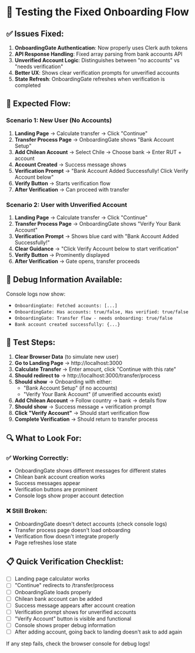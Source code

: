 # 🧪 Testing the Fixed Onboarding Flow

## ✅ Issues Fixed:

1. **OnboardingGate Authentication**: Now properly uses Clerk auth tokens
2. **API Response Handling**: Fixed array parsing from bank accounts API
3. **Unverified Account Logic**: Distinguishes between "no accounts" vs "needs verification"
4. **Better UX**: Shows clear verification prompts for unverified accounts
5. **State Refresh**: OnboardingGate refreshes when verification is completed

## 🔄 Expected Flow:

### Scenario 1: New User (No Accounts)
1. **Landing Page** → Calculate transfer → Click "Continue"
2. **Transfer Process Page** → OnboardingGate shows "Bank Account Setup"
3. **Add Chilean Account** → Select Chile → Choose bank → Enter RUT + account
4. **Account Created** → Success message shows
5. **Verification Prompt** → "Bank Account Added Successfully! Click Verify Account below"
6. **Verify Button** → Starts verification flow
7. **After Verification** → Can proceed with transfer

### Scenario 2: User with Unverified Account
1. **Landing Page** → Calculate transfer → Click "Continue"  
2. **Transfer Process Page** → OnboardingGate shows "Verify Your Bank Account"
3. **Verification Prompt** → Shows blue card with "Bank Account Added Successfully!"
4. **Clear Guidance** → "Click Verify Account below to start verification"
5. **Verify Button** → Prominently displayed
6. **After Verification** → Gate opens, transfer proceeds

## 🐛 Debug Information Available:

Console logs now show:
- `OnboardingGate: Fetched accounts: [...]`
- `OnboardingGate: Has accounts: true/false, Has verified: true/false` 
- `OnboardingGate: Transfer flow - needs onboarding: true/false`
- `Bank account created successfully: {...}`

## 🎯 Test Steps:

1. **Clear Browser Data** (to simulate new user)
2. **Go to Landing Page** → http://localhost:3000
3. **Calculate Transfer** → Enter amount, click "Continue with this rate"
4. **Should redirect to** → http://localhost:3000/transfer/process
5. **Should show** → Onboarding with either:
   - "Bank Account Setup" (if no accounts)
   - "Verify Your Bank Account" (if unverified accounts exist)
6. **Add Chilean Account** → Follow country → bank → details flow
7. **Should show** → Success message + verification prompt
8. **Click "Verify Account"** → Should start verification flow
9. **Complete Verification** → Should return to transfer process

## 🔍 What to Look For:

### ✅ Working Correctly:
- OnboardingGate shows different messages for different states
- Chilean bank account creation works
- Success messages appear
- Verification buttons are prominent
- Console logs show proper account detection

### ❌ Still Broken:
- OnboardingGate doesn't detect accounts (check console logs)
- Transfer process page doesn't load onboarding
- Verification flow doesn't integrate properly
- Page refreshes lose state

## 📋 Quick Verification Checklist:

- [ ] Landing page calculator works
- [ ] "Continue" redirects to /transfer/process  
- [ ] OnboardingGate loads properly
- [ ] Chilean bank account can be added
- [ ] Success message appears after account creation
- [ ] Verification prompt shows for unverified accounts
- [ ] "Verify Account" button is visible and functional
- [ ] Console shows proper debug information
- [ ] After adding account, going back to landing doesn't ask to add again

If any step fails, check the browser console for debug logs!